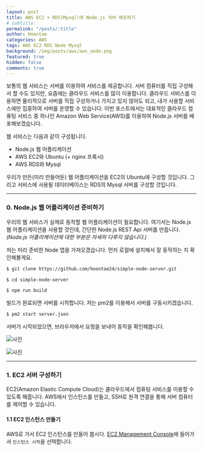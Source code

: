 ```yaml
---
layout: post
title: AWS EC2 + RDS(Mysql)에 Node.js 서버 배포하기
# subtitle:
permalink: "/posts/:title"
author: Hoontae
categories: AWS
tags: AWS EC2 RDS Node Mysql
background: /img/posts/aws/aws_node.png
featured: true
hidden: false
comments: true
---
```


보통의 웹 서비스는 서버를 이용하여 서비스를 제공합니다. 서버 컴퓨터를 직접 구성해서 할 수도 있지만, 요즘에는 클라우드 서비스를 많이 이용합니다. 클라우드 서비스를 이용하면 물리적으로 서버를 직접 구성하거나 가지고 있지 않아도 되고, 내가 사용할 서비스에만 집중하여 서버를 운영할 수 있습니다. 이번 포스트에서는 대표적인 클라우드 컴퓨팅 서비스 중 하나인 Amazon Web Service(AWS)를 이용하여 Node.js 서버를 배포해보겠습니다.

웹 서비스는 다음과 같이 구성됩니다.

- Node.js 웹 어플리케이션
- AWS EC2와 Ubuntu (+ nginx 프록시)
- AWS RDS와 Mysql

우리가 만든(미리 만들어둔) 웹 어플리케이션을 EC2의 Ubuntu에 구성할 것입니다. 그리고 서비스에 사용될 데이터베이스는 RDS의 Mysql 서버를 구성할 것입니다.

---

### 0. Node.js 웹 어플리케이션 준비하기

우리의 웹 서비스가 실제로 동작할 웹 어플리케이션이 필요합니다. 여기서는 Node.js 웹 어플리케이션을 사용할 것인데, 간단한 Node.js REST Api 서버를 만듭니다. _(Node.js 어플리케이션에 대한 부분은 자세히 다루지 않습니다.)_

저는 미리 준비한 Node 앱을 가져오겠습니다. 먼저 로컬에 설치해서 잘 동작하는 지 확인해볼게요.

```bash
$ git clone https://github.com/hoontae24/simple-node-server.git

$ cd simple-node-server

$ npm run build
```

빌드가 완료되면 서버를 시작합니다. 저는 pm2를 이용해서 서버를 구동시키겠습니다.

```bash
$ pm2 start server.json
```

서버가 시작되었으면, 브라우저에서 요청을 보내어 동작을 확인해봅니다.

![사진]()

![사진]()

---

### 1. EC2 서버 구성하기

EC2(Amazon Elastic Compute Cloud)는 클라우드에서 컴퓨팅 서비스를 이용할 수 있도록 해줍니다. AWS에서 인스턴스를 만들고, SSH로 원격 연결을 통해 서버 컴퓨터를 제어할 수 있습니다.

#### 1.1 EC2 인스턴스 만들기

AWS로 가서 EC2 인스턴스를 만들어 봅시다. [EC2 Management Console](https://ap-northeast-2.console.aws.amazon.com/ec2/home?region=ap-northeast-2)에 들어가서 `인스턴스 시작`을 선택합니다.
